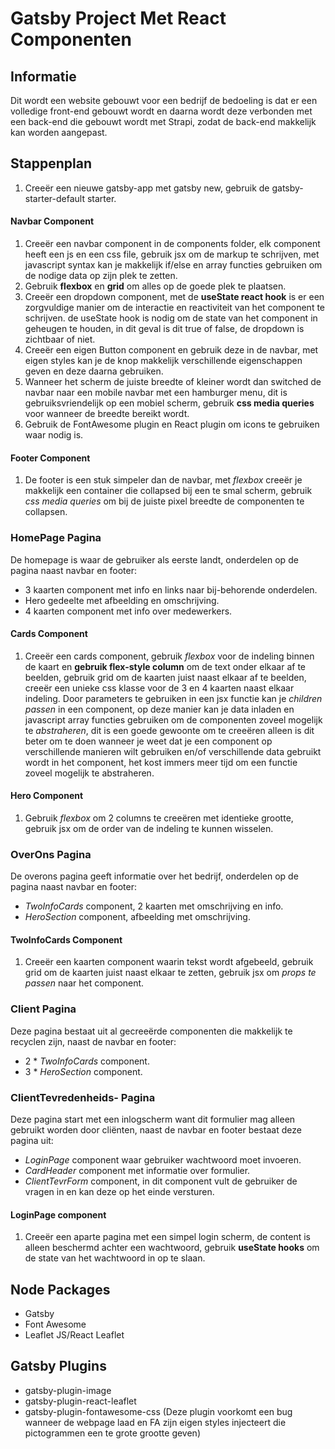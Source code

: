 # Gatsby Project Met React Componenten

## Informatie

Dit wordt een website gebouwt voor een bedrijf de bedoeling is dat er een volledige front-end gebouwt wordt en daarna wordt deze verbonden met een back-end die gebouwt wordt met Strapi, zodat de back-end makkelijk kan worden aangepast.

## Stappenplan

1. Creeër een nieuwe gatsby-app met gatsby new, gebruik de gatsby-starter-default starter.

#### Navbar Component

1. Creeër een navbar component in de components folder, elk component heeft een js en een css file, gebruik jsx om de markup te schrijven, met javascript syntax kan je makkelijk if/else en array functies gebruiken om de nodige data op zijn plek te zetten.
2. Gebruik **flexbox** en **grid** om alles op de goede plek te plaatsen.
3. Creeër een dropdown component, met de **useState react hook** is er een zorgvuldige manier om de interactie en reactiviteit van het component te schrijven. de useState hook is nodig om de state van het component in geheugen te houden, in dit geval is dit true of false, de dropdown is zichtbaar of niet.
4. Creeër een eigen Button component en gebruik deze in de navbar, met eigen styles kan je de knop makkelijk verschillende eigenschappen geven en deze daarna gebruiken.
5. Wanneer het scherm de juiste breedte of kleiner wordt dan switched de navbar naar een mobile navbar met een hamburger menu, dit is gebruiksvriendelijk op een mobiel scherm, gebruik **css media queries** voor wanneer de breedte bereikt wordt.
6. Gebruik de FontAwesome plugin en React plugin om icons te gebruiken waar nodig is.

#### Footer Component

1. De footer is een stuk simpeler dan de navbar, met _flexbox_ creeër je makkelijk een container die collapsed bij een te smal scherm, gebruik _css media queries_ om bij de juiste pixel breedte de componenten te collapsen.

### HomePage Pagina

De homepage is waar de gebruiker als eerste landt, onderdelen op de pagina naast navbar en footer:

- 3 kaarten component met info en links naar bij-behorende onderdelen.
- Hero gedeelte met afbeelding en omschrijving.
- 4 kaarten component met info over medewerkers.

#### Cards Component

1. Creeër een cards component, gebruik _flexbox_ voor de indeling binnen de kaart en **gebruik flex-style column** om de text onder elkaar af te beelden, gebruik grid om de kaarten juist naast elkaar af te beelden, creeër een unieke css klasse voor de 3 en 4 kaarten naast elkaar indeling. Door parameters te gebruiken in een jsx functie kan je _children passen_ in een component, op deze manier kan je data inladen en javascript array functies gebruiken om de componenten zoveel mogelijk te _abstraheren_, dit is een goede gewoonte om te creeëren alleen is dit beter om te doen wanneer je weet dat je een component op verschillende manieren wilt gebruiken en/of verschillende data gebruikt wordt in het component, het kost immers meer tijd om een functie zoveel mogelijk te abstraheren.

#### Hero Component

1. Gebruik _flexbox_ om 2 columns te creeëren met identieke grootte, gebruik jsx om de order van de indeling te kunnen wisselen.

### OverOns Pagina

De overons pagina geeft informatie over het bedrijf, onderdelen op de pagina naast navbar en footer:

- _TwoInfoCards_ component, 2 kaarten met omschrijving en info.
- _HeroSection_ component, afbeelding met omschrijving.

#### TwoInfoCards Component

1. Creeër een kaarten component waarin tekst wordt afgebeeld, gebruik grid om de kaarten juist naast elkaar te zetten, gebruik jsx om _props te passen_ naar het component.

### Client Pagina

Deze pagina bestaat uit al gecreeërde componenten die makkelijk te recyclen zijn, naast de navbar en footer:

- 2 \* _TwoInfoCards_ component.
- 3 \* _HeroSection_ component.

### ClientTevredenheids- Pagina

Deze pagina start met een inlogscherm want dit formulier mag alleen gebruikt worden door cliënten, naast de navbar en footer bestaat deze pagina uit:

- _LoginPage_ component waar gebruiker wachtwoord moet invoeren.
- _CardHeader_ component met informatie over formulier.
- _ClientTevrForm_ component, in dit component vult de gebruiker de vragen in en kan deze op het einde versturen.

#### LoginPage component

1. Creeër een aparte pagina met een simpel login scherm, de content is alleen beschermd achter een wachtwoord, gebruik **useState hooks** om de state van het wachtwoord in op te slaan.

## Node Packages

- Gatsby
- Font Awesome
- Leaflet JS/React Leaflet

## Gatsby Plugins

- gatsby-plugin-image
- gatsby-plugin-react-leaflet
- gatsby-plugin-fontawesome-css (Deze plugin voorkomt een bug wanneer de webpage laad en FA zijn eigen styles injecteert die pictogrammen een te grote grootte geven)
